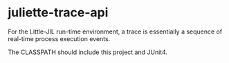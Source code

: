 # juliette-trace-api
For the Little-JIL run-time environment, a trace is essentially a sequence of real-time process execution events.

The CLASSPATH should include this project and JUnit4.
